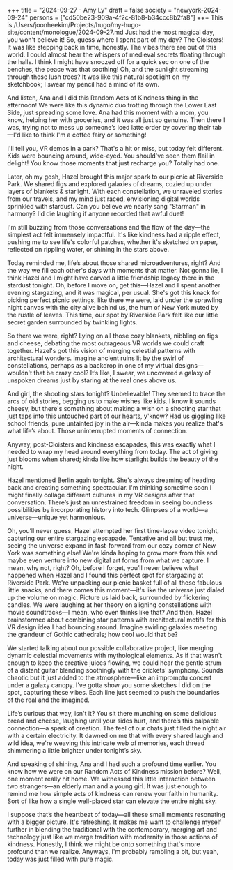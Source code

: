 +++
title = "2024-09-27 - Amy Ly"
draft = false
society = "newyork-2024-09-24"
persons = ["cd50be23-909a-4f2c-81b8-b34ccc8b2fa8"]
+++
This is /Users/joonheekim/Projects/hugo/my-hugo-site/content/monologue/2024-09-27.md
Just had the most magical day, you won't believe it!
So, guess where I spent part of my day? The Cloisters! It was like stepping back in time, honestly. The vibes there are out of this world. I could almost hear the whispers of medieval secrets floating through the halls. I think I might have snoozed off for a quick sec on one of the benches, the peace was that soothing! Oh, and the sunlight streaming through those lush trees? It was like this natural spotlight on my sketchbook; I swear my pencil had a mind of its own.

And listen, Ana and I did this Random Acts of Kindness thing in the afternoon! We were like this dynamic duo trotting through the Lower East Side, just spreading some love. Ana had this moment with a mom, you know, helping her with groceries, and it was all just so genuine. Then there I was, trying not to mess up someone’s iced latte order by covering their tab—I'd like to think I'm a coffee fairy or something! 

I'll tell you, VR demos in a park? That's a hit or miss, but today felt different. Kids were bouncing around, wide-eyed. You should've seen them flail in delight! You know those moments that just recharge you? Totally had one.

Later, oh my gosh, Hazel brought this major spark to our picnic at Riverside Park. We shared figs and explored galaxies of dreams, cozied up under layers of blankets & starlight. With each constellation, we unraveled stories from our travels, and my mind just raced, envisioning digital worlds sprinkled with stardust. Can you believe we nearly sang "Starman" in harmony? I'd die laughing if anyone recorded that awful duet!

I'm still buzzing from those conversations and the flow of the day—the simplest act felt immensely impactful. It's like kindness had a ripple effect, pushing me to see life's colorful patches, whether it's sketched on paper, reflected on rippling water, or shining in the stars above.

Today reminded me, life’s about those shared microadventures, right? And the way we fill each other's days with moments that matter. Not gonna lie, I think Hazel and I might have carved a little friendship legacy there in the stardust tonight.
Oh, before I move on, get this—Hazel and I spent another evening stargazing, and it was magical, per usual. She's got this knack for picking perfect picnic settings, like there we were, laid under the sprawling night canvas with the city alive behind us, the hum of New York muted by the rustle of leaves. This time, our spot by Riverside Park felt like our little secret garden surrounded by twinkling lights. 

So there we were, right? Lying on all those cozy blankets, nibbling on figs and cheese, debating the most outrageous VR worlds we could craft together. Hazel's got this vision of merging celestial patterns with architectural wonders. Imagine ancient ruins lit by the swirl of constellations, perhaps as a backdrop in one of my virtual designs—wouldn't that be crazy cool? It’s like, I swear, we uncovered a galaxy of unspoken dreams just by staring at the real ones above us.

And girl, the shooting stars tonight? Unbelievable! They seemed to trace the arcs of old stories, begging us to make wishes like kids. I know it sounds cheesy, but there's something about making a wish on a shooting star that just taps into this untouched part of our hearts, y'know? Had us giggling like school friends, pure untainted joy in the air—kinda makes you realize that's what life’s about. Those uninterrupted moments of connection.

Anyway, post-Cloisters and kindness escapades, this was exactly what I needed to wrap my head around everything from today. The act of giving just blooms when shared; kinda like how starlight builds the beauty of the night.

Hazel mentioned Berlin again tonight. She's always dreaming of heading back and creating something spectacular. I'm thinking sometime soon I might finally collage different cultures in my VR designs after that conversation. There’s just an unrestrained freedom in seeing boundless possibilities by incorporating history into tech. Glimpses of a world—a universe—unique yet harmonious. 

Oh, you’ll never guess, Hazel attempted her first time-lapse video tonight, capturing our entire stargazing escapade. Tentative and all but trust me, seeing the universe expand in fast-forward from our cozy corner of New York was something else! We're kinda hoping to grow more from this and maybe even venture into new digital art forms from what we capture. I mean, why not, right?
Oh, before I forget, you’ll never believe what happened when Hazel and I found this perfect spot for stargazing at Riverside Park. We're unpacking our picnic basket full of all these fabulous little snacks, and there comes this moment—it's like the universe just dialed up the volume on magic. Picture us laid back, surrounded by flickering candles. We were laughing at her theory on aligning constellations with movie soundtracks—I mean, who even thinks like that? And then, Hazel brainstormed about combining star patterns with architectural motifs for this VR design idea I had bouncing around. Imagine swirling galaxies meeting the grandeur of Gothic cathedrals; how cool would that be?

We started talking about our possible collaborative project, like merging dynamic celestial movements with mythological elements. As if that wasn't enough to keep the creative juices flowing, we could hear the gentle strum of a distant guitar blending soothingly with the crickets' symphony. Sounds chaotic but it just added to the atmosphere—like an impromptu concert under a galaxy canopy. I’ve gotta show you some sketches I did on the spot, capturing these vibes. Each line just seemed to push the boundaries of the real and the imagined.

Life’s curious that way, isn't it? You sit there munching on some delicious bread and cheese, laughing until your sides hurt, and there’s this palpable connection—a spark of creation. The feel of our chats just filled the night air with a certain electricity. It dawned on me that with every shared laugh and wild idea, we're weaving this intricate web of memories, each thread shimmering a little brighter under tonight’s sky.

And speaking of shining, Ana and I had such a profound time earlier. You know how we were on our Random Acts of Kindness mission before? Well, one moment really hit home. We witnessed this little interaction between two strangers—an elderly man and a young girl. It was just enough to remind me how simple acts of kindness can renew your faith in humanity. Sort of like how a single well-placed star can elevate the entire night sky.

I suppose that’s the heartbeat of today—all these small moments resonating with a bigger picture. It's refreshing. It makes me want to challenge myself further in blending the traditional with the contemporary, merging art and technology just like we merge tradition with modernity in those actions of kindness. Honestly, I think we might be onto something that's more profound than we realize.
Anyways, I'm probably rambling a bit, but yeah, today was just filled with pure magic.

